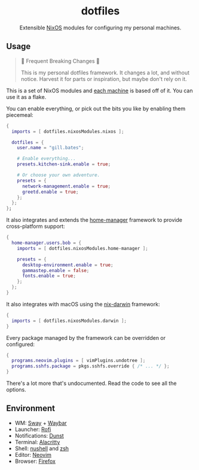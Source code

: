 <div align="center">
  <h1>dotfiles</h1>
  <p>Extensible <a href="https://nixos.org/">NixOS</a> modules for configuring my personal machines.</p>
</div>

## Usage

> :construction: Frequent Breaking Changes :construction:
>
> This is my personal dotfiles framework. It changes a lot, and without notice. Harvest it for parts or inspiration, but maybe don't rely on it.

This is a set of NixOS modules and [each machine](https://github.com/PsychoLlama/dotfiles/tree/main/hosts) is based off of it. You can use it as a flake.

You can enable everything, or pick out the bits you like by enabling them piecemeal:

```nix
{
  imports = [ dotfiles.nixosModules.nixos ];

  dotfiles = {
    user.name = "gill.bates";

    # Enable everything...
    presets.kitchen-sink.enable = true;

    # Or choose your own adventure.
    presets = {
      network-management.enable = true;
      greetd.enable = true;
    };
  };
};
```

It also integrates and extends the [home-manager](https://github.com/nix-community/home-manager) framework to provide cross-platform support:

```nix
{
  home-manager.users.bob = {
    imports = [ dotfiles.nixosModules.home-manager ];

    presets = {
      desktop-environment.enable = true;
      gammastep.enable = false;
      fonts.enable = true;
    };
  };
}
```

It also integrates with macOS using the [nix-darwin](https://daiderd.com/nix-darwin/) framework:

```nix
{
  imports = [ dotfiles.nixosModules.darwin ];
}
```

Every package managed by the framework can be overridden or configured:

```nix
{
  programs.neovim.plugins = [ vimPlugins.undotree ];
  programs.sshfs.package = pkgs.sshfs.override { /* ... */ };
}
```

There's a lot more that's undocumented. Read the code to see all the options.

## Environment

- WM: [Sway](https://swaywm.org/) + [Waybar](https://github.com/Alexays/Waybar/)
- Launcher: [Rofi](https://github.com/davatorium/rofi)
- Notifications: [Dunst](https://github.com/dunst-project/dunst)
- Terminal: [Alacritty](https://github.com/alacritty/alacritty)
- Shell: [nushell](https://www.nushell.sh/) and [zsh](https://www.zsh.org/)
- Editor: [Neovim](http://neovim.io/)
- Browser: [Firefox](https://www.mozilla.org/en-US/firefox/new/)
